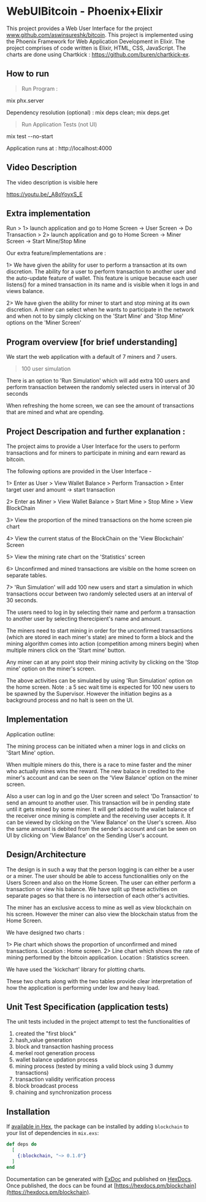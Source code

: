# WebUIBitcoin - Phoenix+Elixir

This project provides a Web User Interface for the project www.github.com/aswinsureshk/bitcoin. This project is implemented using the Phoenix Framework for Web Application Development in Elixir. The project comprises of code written is Elixir, HTML, CSS, JavaScript. The charts are done using Chartkick : https://github.com/buren/chartkick-ex.

How to run
----------

> Run Program :

mix phx.server

Dependency resolution (optional) : mix deps clean; mix deps.get

> Run Application Tests (not UI)

mix test --no-start

Application runs at : http://localhost:4000

Video Description
-----------------

The video description is visible here

https://youtu.be/_A8oYoyxS_E


Extra implementation
--------------------

Run >  1> launch application and go to Home Screen -> User Screen -> Do Transaction
	>  2> launch application and go to Home Screen -> Miner Screen -> Start Mine/Stop Mine

Our extra feature/implementations are :

1> We have given the ability for user to perform a transaction at its own discretion. The ability for a user to perform transaction to another user and the auto-update feature of wallet. This feature is unique because each user listens() for a mined transaction in its name and is visible when it logs in and views balance.

2> We have given the ability for miner to start and stop mining at its own discretion. A miner can select when he wants to participate in the network and when not to by simply clicking on the 'Start Mine' and 'Stop Mine' options on the 'Miner Screen' 

Program overview [for brief understanding]
------------------------------------------

We start the web application with a default of 7 miners and 7 users. 

> 100 user simulation

There is an option to 'Run Simulation' which will add extra 100 users and perform transaction between the randomly selected users in interval of 30 seconds

When refreshing the home screen, we can see the amount of transactions that are mined and what are opending.


Project Descripation and further explanation :
--------------------------------------------- 

The project aims to provide a User Interface for the users to perform transactions and for miners to participate in mining and earn reward as bitcoin. 

The following options are provided in the User Interface -

1> Enter as User
	> View Wallet Balance
	> Perform Transaction
	  > Enter target user and amount -> start transaction

2> Enter as Miner
	> View Wallet Balance
	> Start Mine
	> Stop Mine
	> View BlockChain

3> View the proportion of the mined transactions on the home screen pie chart

4> View the current status of the BlockChain on the 'View Blockchain' Screen

5> View the mining rate chart on the 'Statistics' screen

6> Unconfirmed and mined transactions are visible on the home screen on separate tables.

7> 'Run Simulation' will add 100 new users and start a simulation in which transactions occur between two randomly selected users at an interval of 30 seconds.


The users need to log in by selecting their name and perform a transaction to another user by selecting therecipient's name and amount.

The miners need to start mining in order for the unconfirmed transactions (which are stored in each miner's state) are mined to form a block and the mining algorithm comes into action (competition among miners begin) when multiple miners click on the 'Start mine' button.

Any miner can at any point stop their mining activity by clicking on the 'Stop mine' option on the miner's screen.

The above activities can be simulated by using 'Run Simulation' option on the home screen.
Note : a 5 sec wait time is expected for 100 new users to be spawned by the Supervisor. However the initiation begins as a background process and no halt is seen on the UI.

Implementation
--------------

Application outline:

The mining process can be initiated when a miner logs in and clicks on 'Start Mine' option. 

When multiple miners do this, there is a race to mine faster and the miner who actually mines wins the reward. The new balace in credited to the miner's account and can be seen on the 'View Balance' option on the miner screen.

Also a user can log in and go the User screen and select 'Do Transaction' to send an amount to another user. This transaction will be in pending state until it gets mined by some miner. It will get added to the wallet balance of the receiver once mining is complete and the receiving user accepts it. It can be viewed by clicking on the 'View Balance' on the User's screen. Also the same amount is debited from the sender's account and can be seen on UI by clicking on 'View Balance' on the Sending User's account.


Design/Architecture
--------------------

The design is in such a way that the person logging is can either be a user or a miner. The user should be able to access functionalities only on the Users Screen and also on the Home Screen. The user can either perform a transaction or view his balance. We have split up these activities on separate pages so that there is no intersection of each other's activities.

The miner has an exclusive access to mine as well as view blockchain on his screen. However the miner can also view the blockchain status from the Home Screen. 

We have designed two charts :
 
1> Pie chart which shows the proportion of unconfirmed and mined transactions. Location : Home screen.
2> Line chart which shows the rate of mining performed by the bitcoin application. Location : Statistics screen.

We have used the 'kickchart' library for plotting charts.

These two charts along with the two tables provide clear interpretation of how the application is performing under low and heavy load.



Unit Test Specification (application tests)
------------------------------------------------

The unit tests included in the project attempt to test the functionalities of 

1. created the "first block"
2. hash_value generation
3. block and transaction hashing process
4. merkel root generation process
5. wallet balance updation process
6. mining process (tested by mining a valid block using 3 dummy transactions)
7. transaction validity verification process
8. block broadcast process
9. chaining and synchronization process


## Installation

If [available in Hex](https://hex.pm/docs/publish), the package can be installed
by adding `blockchain` to your list of dependencies in `mix.exs`:

```elixir
def deps do
  [
    {:blockchain, "~> 0.1.0"}
  ]
end
```

Documentation can be generated with [ExDoc](https://github.com/elixir-lang/ex_doc)
and published on [HexDocs](https://hexdocs.pm). Once published, the docs can
be found at [https://hexdocs.pm/blockchain](https://hexdocs.pm/blockchain).

